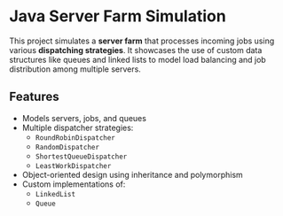 # Java Server Farm Simulation

This project simulates a **server farm** that processes incoming jobs using various **dispatching strategies**. It showcases the use of custom data structures like queues and linked lists to model load balancing and job distribution among multiple servers.

## Features

- Models servers, jobs, and queues
- Multiple dispatcher strategies:
  - `RoundRobinDispatcher`
  - `RandomDispatcher`
  - `ShortestQueueDispatcher`
  - `LeastWorkDispatcher`
- Object-oriented design using inheritance and polymorphism
- Custom implementations of:
  - `LinkedList`
  - `Queue`
